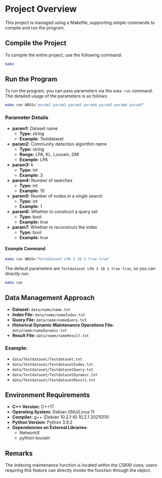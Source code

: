 
# Project Overview

This project is managed using a Makefile, supporting simple commands to compile and run the program.

## Compile the Project

To compile the entire project, use the following command:

```bash
make
```

## Run the Program

To run the program, you can pass parameters via the `make run` command. The detailed usage of the parameters is as follows:

```bash
make run ARGS="param1 param2 param3 param4 param5 param6 param7"
```

### Parameter Details

- **param1:** Dataset name
  - **Type:** string
  - **Example:** Testdataset
- **param2:** Community detection algorithm name
  - **Type:** string
  - **Range:** LPA, KL, Louvain, GM 
  - **Example:** LPA
- **param3:** k
  - **Type:** int
  - **Example:** 3
- **param4:** Number of searches
  - **Type:** int
  - **Example:** 10
- **param5:** Number of nodes in a single search
  - **Type:** int
  - **Example:** 1
- **param6:** Whether to construct a query set
  - **Type:** bool
  - **Example:** true
- **param7:** Whether to reconstruct the index
  - **Type:** bool
  - **Example:** true

#### Example Command

```bash
make run ARGS="Testdataset LPA 3 10 1 true true"
```

The default parameters are `Testdataset LPA 3 10 1 true true`, so you can directly run:

```bash
make run
```

## Data Management Approach

- **Dataset:** `data/name/name.txt`
- **Index File:** `data/name/nameIndex.txt`
- **Query File:** `data/name/nameQuery.txt`
- **Historical Dynamic Maintenance Operations File:** `data/name/nameDynamic.txt`
- **Result File:** `data/name/nameResult.txt`

### Example:

- `data/Testdataset/Testdataset.txt`
- `data/Testdataset/TestdatasetIndex.txt`
- `data/Testdataset/TestdatasetQuery.txt`
- `data/Testdataset/TestdatasetDynamic.txt`
- `data/Testdataset/TestdatasetResult.txt`

## Environment Requirements

- **C++ Version:** C++17
- **Operating System:** Debian GNU/Linux 11
- **Compiler:** g++ (Debian 10.2.1-6) 10.2.1 20210110
- **Python Version:** Python 3.9.2
- **Dependencies on External Libraries:** 
  - NetworkX 
  - python-louvain

## Remarks
The indexing maintenance function is located within the CSKNI class; users requiring this feature can directly invoke the function through the object.
